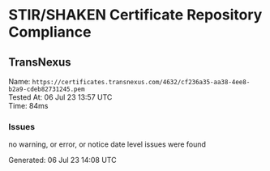 # STIR/SHAKEN Certificate Repository Compliance

## TransNexus

Name: `https://certificates.transnexus.com/4632/cf236a35-aa38-4ee8-b2a9-cdeb82731245.pem`\
Tested At: 06 Jul 23 13:57 UTC\
Time: 84ms

### Issues

no warning, or error, or notice date level issues were found

Generated: 06 Jul 23 14:08 UTC